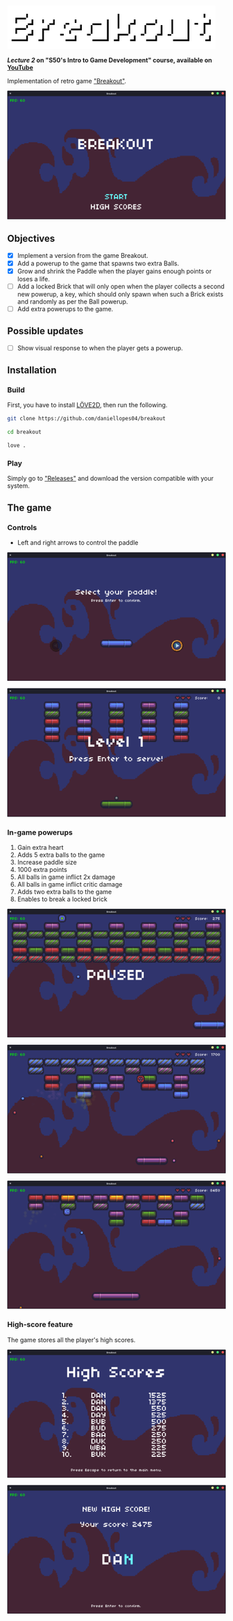 ![Breakout](https://github.com/daniellopes04/breakout/blob/main/graphics/breakout-text.png)

***Lecture 2* on "S50's Intro to Game Development" course, available on [YouTube](https://www.youtube.com/playlist?list=PLWKjhJtqVAbluXJKKbCIb4xd7fcRkpzoz)**
 
Implementation of retro game ["Breakout"](https://en.wikipedia.org/wiki/Breakout_(video_game)).

![Screen1](https://github.com/daniellopes04/breakout/blob/main/graphics/print1.png)

## Objectives

- [x] Implement a version from the game Breakout.
- [x] Add a powerup to the game that spawns two extra Balls.
- [x] Grow and shrink the Paddle when the player gains enough points or loses a life.
- [ ] Add a locked Brick that will only open when the player collects a second new powerup, a key, which should only spawn when such a Brick exists and randomly as per the Ball powerup.
- [ ] Add extra powerups to the game.

## Possible updates

- [ ] Show visual response to when the player gets a powerup.

## Installation

### Build

First, you have to install [LÖVE2D](https://love2d.org/), then run the following.

```bash
git clone https://github.com/daniellopes04/breakout
```
```bash
cd breakout
```
```bash
love .
```

### Play

Simply go to ["Releases"](https://github.com/daniellopes04/breakout/releases) and download the version compatible with your system.

## The game

### Controls

* Left and right arrows to control the paddle

![Screen3](https://github.com/daniellopes04/breakout/blob/main/graphics/print3.png)

![Screen4](https://github.com/daniellopes04/breakout/blob/main/graphics/print4.png)

### In-game powerups 

1. Gain extra heart
2. Adds 5 extra balls to the game
3. Increase paddle size
4. 1000 extra points
5. All balls in game inflict 2x damage
6. All balls in game inflict critic damage
7. Adds two extra balls to the game
8. Enables to break a locked brick

![Screen5](https://github.com/daniellopes04/breakout/blob/main/graphics/print5.png)

![Screen6](https://github.com/daniellopes04/breakout/blob/main/graphics/print6.png)

![Screen7](https://github.com/daniellopes04/breakout/blob/main/graphics/print7.png)

### High-score feature

The game stores all the player's high scores.

![Screen2](https://github.com/daniellopes04/breakout/blob/main/graphics/print2.png)

![Screen8](https://github.com/daniellopes04/breakout/blob/main/graphics/print8.png)
